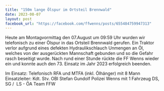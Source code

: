 ```yaml
---
title: "150m lange Ölspur im Ortsteil Brennwald"
date: 2023-08-07
layout: post
facebook_url: "https://facebook.com/ffwenns/posts/655484759947313"
---
```


Heute am Montagvormittag den 07.August um 09:59 Uhr wurden wir telefonisch zu einer Ölspur in das Ortsteil Brennwald gerufen. Ein Traktor verlor aufgrund eines defekten Hydraulikschlauch Unmengen an Öl, welches von der ausgerückten Mannschaft gebunden und so die Gefahr rasch beseitigt wurde. Nach rund einer Stunde rückte die FF Wenns wieder ein und konnte auch den 73. Einsatz im Jahr 2023 erfolgreich beenden. 

Im Einsatz:
 Telefonisch 
 RFA und MTFA (inkl. Ölhänger) mit 8 Mann
 Einsatzleiter: Kdt. Stv. OBI Stefan Gundolf
 Polizei Wenns mit 1 Fahrzeug
 DS, SG / ️ LS - ÖA Team FFW